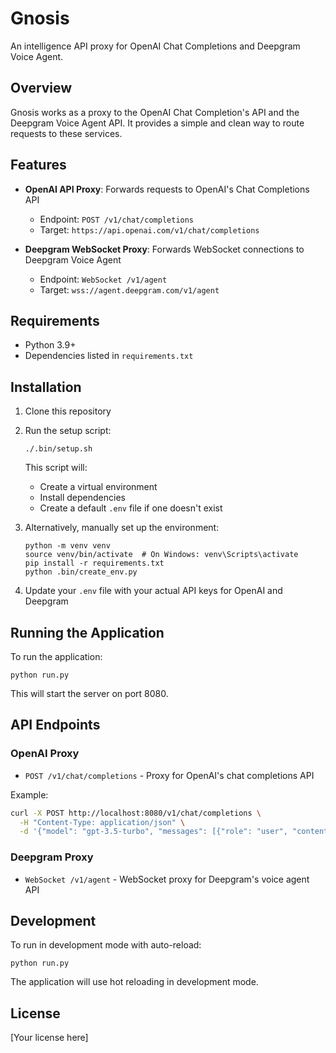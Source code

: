 # Gnosis

An intelligence API proxy for OpenAI Chat Completions and Deepgram Voice Agent.

## Overview

Gnosis works as a proxy to the OpenAI Chat Completion's API and the Deepgram Voice Agent API. It provides a simple and clean way to route requests to these services.

## Features

- **OpenAI API Proxy**: Forwards requests to OpenAI's Chat Completions API
  - Endpoint: `POST /v1/chat/completions`
  - Target: `https://api.openai.com/v1/chat/completions`

- **Deepgram WebSocket Proxy**: Forwards WebSocket connections to Deepgram Voice Agent
  - Endpoint: `WebSocket /v1/agent`
  - Target: `wss://agent.deepgram.com/v1/agent`

## Requirements

- Python 3.9+
- Dependencies listed in `requirements.txt`

## Installation

1. Clone this repository
2. Run the setup script:
   ```
   ./.bin/setup.sh
   ```
   
   This script will:
   - Create a virtual environment
   - Install dependencies
   - Create a default `.env` file if one doesn't exist

3. Alternatively, manually set up the environment:
   ```
   python -m venv venv
   source venv/bin/activate  # On Windows: venv\Scripts\activate
   pip install -r requirements.txt
   python .bin/create_env.py
   ```

4. Update your `.env` file with your actual API keys for OpenAI and Deepgram

## Running the Application

To run the application:

```
python run.py
```

This will start the server on port 8080.

## API Endpoints

### OpenAI Proxy

- `POST /v1/chat/completions` - Proxy for OpenAI's chat completions API

Example:
```bash
curl -X POST http://localhost:8080/v1/chat/completions \
  -H "Content-Type: application/json" \
  -d '{"model": "gpt-3.5-turbo", "messages": [{"role": "user", "content": "Hello"}]}'
```

### Deepgram Proxy

- `WebSocket /v1/agent` - WebSocket proxy for Deepgram's voice agent API

## Development

To run in development mode with auto-reload:

```
python run.py
```

The application will use hot reloading in development mode.

## License

[Your license here] 